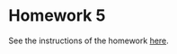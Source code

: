 # Homework 5
See the instructions of the homework [here](https://docs.google.com/document/d/1j_bWVmfNxtiO8P8JYrRN5ZMaixxkTIeBN6CEEVEYLi0/preview).
